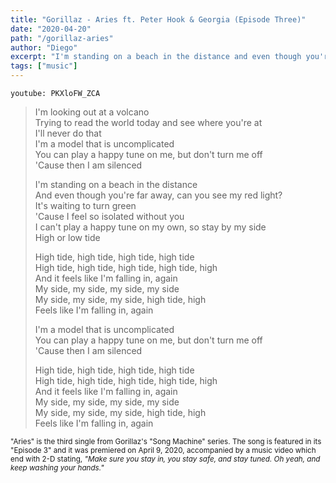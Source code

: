 ```yaml
---
title: "Gorillaz - Aries ft. Peter Hook & Georgia (Episode Three)"
date: "2020-04-20"
path: "/gorillaz-aries"
author: "Diego"
excerpt: "I'm standing on a beach in the distance and even though you're far away, can you see my red light? "
tags: ["music"]
---
```


`youtube: PKXloFW_ZCA`

> I'm looking out at a volcano <br/>
> Trying to read the world today and see where you're at <br/>
> I'll never do that <br/>
> I'm a model that is uncomplicated <br/>
> You can play a happy tune on me, but don't turn me off <br/>
> 'Cause then I am silenced <br/>
> 
> I'm standing on a beach in the distance <br/>
> And even though you're far away, can you see my red light? <br/>
> It's waiting to turn green <br/>
> 'Cause I feel so isolated without you <br/>
> I can't play a happy tune on my own, so stay by my side <br/>
> High or low tide <br/>
> 
> High tide, high tide, high tide, high tide <br/>
> High tide, high tide, high tide, high tide, high <br/>
> And it feels like I'm falling in, again <br/>
> My side, my side, my side, my side <br/>
> My side, my side, my side, high tide, high <br/>
> Feels like I'm falling in, again <br/>
> 
> I'm a model that is uncomplicated <br/>
> You can play a happy tune on me, but don't turn me off <br/>
> 'Cause then I am silenced <br/>
> 
> High tide, high tide, high tide, high tide <br/>
> High tide, high tide, high tide, high tide, high <br/>
> And it feels like I'm falling in, again <br/>
> My side, my side, my side, my side <br/>
> My side, my side, my side, high tide, high <br/>
> Feels like I'm falling in, again


<small>
"Aries" is the third single from Gorillaz's "Song Machine" series. The song is featured in its "Episode 3" and it was premiered on April 9, 2020, accompanied by a music video which end with 2-D stating, <em>"Make sure you stay in, you stay safe, and stay tuned. Oh yeah, and keep washing your hands."</em>
</small>